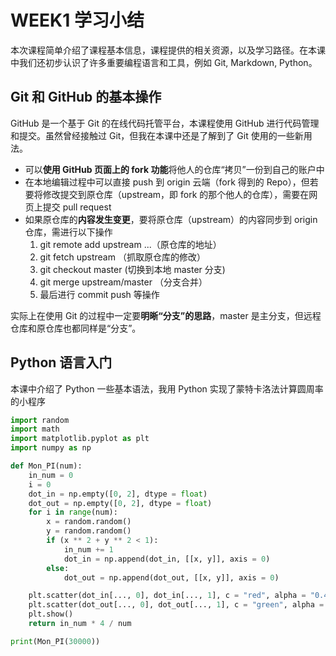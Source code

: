 # WEEK1 学习小结
本次课程简单介绍了课程基本信息，课程提供的相关资源，以及学习路径。在本课中我们还初步认识了许多重要编程语言和工具，例如 Git, Markdown, Python。

## Git 和 GitHub 的基本操作
GitHub 是一个基于 Git 的在线代码托管平台，本课程使用 GitHub 进行代码管理和提交。虽然曾经接触过 Git，但我在本课中还是了解到了 Git 使用的一些新用法。
+ 可以**使用 GitHub 页面上的 fork 功能**将他人的仓库“拷贝”一份到自己的账户中
+ 在本地编辑过程中可以直接 push 到 origin 云端（fork 得到的 Repo），但若要将修改提交到原仓库（upstream，即 fork 的那个他人的仓库），需要在网页上提交 pull request
+ 如果原仓库的**内容发生变更**，要将原仓库（upstream）的内容同步到 origin 仓库，需进行以下操作
    1. git remote add upstream ...（原仓库的地址）
    2. git fetch upstream （抓取原仓库的修改）
    3. git checkout master (切换到本地 master 分支)
    4. git merge upstream/master （分支合并）
    5. 最后进行 commit push 等操作

实际上在使用 Git 的过程中一定要**明晰“分支”的思路**，master 是主分支，但远程仓库和原仓库也都同样是“分支”。

## Python 语言入门
本课中介绍了 Python 一些基本语法，我用 Python 实现了蒙特卡洛法计算圆周率的小程序


```python
import random
import math
import matplotlib.pyplot as plt
import numpy as np

def Mon_PI(num):
    in_num = 0
    i = 0
    dot_in = np.empty([0, 2], dtype = float)
    dot_out = np.empty([0, 2], dtype = float)
    for i in range(num):
        x = random.random()
        y = random.random()
        if (x ** 2 + y ** 2 < 1):
            in_num += 1
            dot_in = np.append(dot_in, [[x, y]], axis = 0)
        else:
            dot_out = np.append(dot_out, [[x, y]], axis = 0)

    plt.scatter(dot_in[..., 0], dot_in[..., 1], c = "red", alpha = "0.4", linewidths = 0, s = 2)
    plt.scatter(dot_out[..., 0], dot_out[..., 1], c = "green", alpha = "0.4", linewidths = 0, s = 2)
    plt.show()
    return in_num * 4 / num

print(Mon_PI(30000))

```